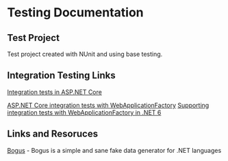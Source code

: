 # Testing Documentation

## Test Project

Test project created with NUnit and using base testing.  

## Integration Testing Links

[Integration tests in ASP.NET Core](https://docs.microsoft.com/en-us/azure/cosmos-db/sql/modeling-data)

[ASP.NET Core integration tests with WebApplicationFactory](https://www.vaughanreid.com/2020/07/asp-net-core-integration-tests-with-webapplicationfactory/)
[Supporting integration tests with WebApplicationFactory in .NET 6](https://andrewlock.net/exploring-dotnet-6-part-6-supporting-integration-tests-with-webapplicationfactory-in-dotnet-6/)

## Links and Resoruces

[Bogus](https://github.com/bchavez/Bogus) - Bogus is a simple and sane fake data generator for .NET languages
